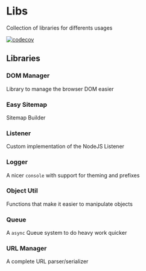# Libs

Collection of libraries for differents usages

[![codecov](https://img.shields.io/sonar/coverage/dzeiocom_libs?server=https%3A%2F%2Fsonarcloud.io&style=flat-square)](https://sonarcloud.io/project/overview?id=dzeiocom_libs)

## Libraries

### DOM Manager

Library to manage the browser DOM easier

### Easy Sitemap

Sitemap Builder

### Listener

Custom implementation of the NodeJS Listener

### Logger

A nicer `console` with support for theming and prefixes

### Object Util

Functions that make it easier to manipulate objects

### Queue

A `async` Queue system to do heavy work quicker

### URL Manager

A complete URL parser/serializer
